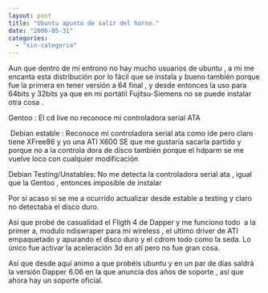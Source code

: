 ```yaml
---
layout: post
title: "Ubuntu apunto de salir del horno."
date: "2006-05-31"
categories: 
  - "sin-categoria"
---
```


Aun que dentro de mi entrono no hay mucho usuarios de ubuntu , a mi me encanta esta distribución por lo fácil que se instala y bueno también porque fue la primera en tener versión a 64 final , y desde entonces la uso para 64bits y 32bits ya que en mi portátil Fujitsu-Siemens no se puede instalar otra cosa .

Gentoo : El cd live no reconoce mi controladora serial ATA

 Debian estable : Reconoce mi controladora serial ata como ide pero claro tiene XFree86 y yo una ATI X600 SE que me gustaría sacarla partido y porque no a la controla dora de disco también porque el hdparm se me vuelve loco con cualquier modificación

Debian Testing/Unstables: No me detecta la controladora serial ata , igual que la Gentoo , entonces imposible de instalar 

Por si acaso si se me a ocurrido actualizar desde estable a testing y claro no detectaba el disco duro.

Así que probé de casualidad el Fligth 4 de Dapper y me funciono todo  a la primer a, modulo ndiswraper para mi wireless , el ultimo driver de ATI empaquetado y apurando el disco duro y el cdrom todo como la seda. Lo único fue activar la aceleración 3d en ati pero no fue gran cosa.

Asi que desde aquí animo a que probéis ubuntu y en un par de días saldrá la versión Dapper 6.06 en la que anuncia dos años de soporte , así que ahora hay un soporte oficial.
